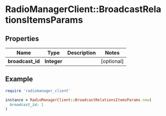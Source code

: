 # RadioManagerClient::BroadcastRelationsItemsParams

## Properties

| Name | Type | Description | Notes |
| ---- | ---- | ----------- | ----- |
| **broadcast_id** | **Integer** |  | [optional] |

## Example

```ruby
require 'radiomanager_client'

instance = RadioManagerClient::BroadcastRelationsItemsParams.new(
  broadcast_id: 1
)
```

